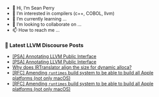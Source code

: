 - 👋 Hi, I’m Sean Perry
- 👀 I’m interested in compilers (c++, COBOL, llvm)
- 🌱 I’m currently learning ...
- 💞️ I’m looking to collaborate on ...
- 📫 How to reach me ...

<!---
s66perry/s66perry is a ✨ special ✨ repository because its `README.md` (this file) appears on your GitHub profile.
You can click the Preview link to take a look at your changes.
--->
### 📕 Latest LLVM Discourse Posts

<!-- DISCOURSE-LLVM:START -->
- [[PSA] Annotating LLVM Public Interface](https://discourse.llvm.org/t/psa-annotating-llvm-public-interface/85307#post_7)
- [[PSA] Annotating LLVM Public Interface](https://discourse.llvm.org/t/psa-annotating-llvm-public-interface/85307#post_6)
- [Why does IRTranslator align the size for dynamic alloca?](https://discourse.llvm.org/t/why-does-irtranslator-align-the-size-for-dynamic-alloca/85160#post_5)
- [[RFC] Amending `runtimes` build system to be able to build all Apple platforms &lpar;not only macOS&rpar;](https://discourse.llvm.org/t/rfc-amending-runtimes-build-system-to-be-able-to-build-all-apple-platforms-not-only-macos/85019#post_6)
- [[RFC] Amending `runtimes` build system to be able to build all Apple platforms &lpar;not only macOS&rpar;](https://discourse.llvm.org/t/rfc-amending-runtimes-build-system-to-be-able-to-build-all-apple-platforms-not-only-macos/85019#post_5)
<!-- DISCOURSE-LLVM:END -->
